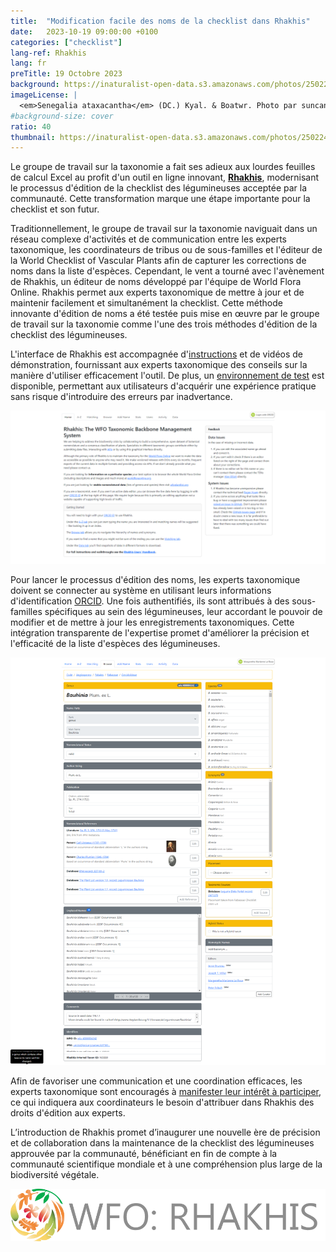 ```yaml
---
title:  "Modification facile des noms de la checklist dans Rhakhis"
date:   2023-10-19 09:00:00 +0100
categories: ["checklist"]
lang-ref: Rhakhis
lang: fr
preTitle: 19 Octobre 2023
background: https://inaturalist-open-data.s3.amazonaws.com/photos/250224708/original.jpg
imageLicense: |
  <em>Senegalia ataxacantha</em> (DC.) Kyal. & Boatwr. Photo par suncana via [iNaturalist](https://www.gbif.org/occurrence/4011609253)
#background-size: cover
ratio: 40
thumbnail: https://inaturalist-open-data.s3.amazonaws.com/photos/250224708/original.jpg
---
```


Le groupe de travail sur la taxonomie a fait ses adieux aux lourdes feuilles de calcul Excel au profit d'un outil en ligne innovant, [**Rhakhis**](https://list.worldfloraonline.org/rhakhis/ui/), modernisant le processus d'édition de la checklist des légumineuses acceptée par la communauté. Cette transformation marque une étape importante pour la checklist et son futur.  

Traditionnellement, le groupe de travail sur la taxonomie naviguait dans un réseau complexe d'activités et de communication entre les experts taxonomique, les coordinateurs de tribus ou de sous-familles et l'éditeur de la World Checklist of Vascular Plants afin de capturer les corrections de noms dans la liste d'espèces. Cependant, le vent a tourné avec l'avènement de Rhakhis, un éditeur de noms développé par l'équipe de World Flora Online. Rhakhis permet aux experts taxonomique de mettre à jour et de maintenir facilement et simultanément la checklist. Cette méthode innovante d'édition de noms a été testée puis mise en œuvre par le groupe de travail sur la taxonomie comme l'une des trois méthodes d'édition de la checklist des légumineuses.  

L'interface de Rhakhis est accompagnée d'[instructions](https://plant-list-docs.rbge.info/rhakhis/) et de vidéos de démonstration, fournissant aux experts taxonomique des conseils sur la manière d'utiliser efficacement l'outil. De plus, un [environnement de test](https://rhakhis.rbge.info/rhakhis/ui/) est disponible, permettant aux utilisateurs d'acquérir une expérience pratique sans risque d'introduire des erreurs par inadvertance.  

![](/assets/images/WFO-Rhakhis_homepage.png)

Pour lancer le processus d'édition des noms, les experts taxonomique doivent se connecter au système en utilisant leurs informations d'identification [ORCID](https://orcid.org/register). Une fois authentifiés, ils sont attribués à des sous-familles spécifiques au sein des légumineuses, leur accordant le pouvoir de modifier et de mettre à jour les enregistrements taxonomiques. Cette intégration transparente de l'expertise promet d'améliorer la précision et l'efficacité de la liste d'espèces des légumineuses.  

![](/assets/images/WFO-Rhakhis_genusrecord.png)

Afin de favoriser une communication et une coordination efficaces, les experts taxonomique sont encouragés à [manifester leur intérêt à participer](https://docs.google.com/forms/d/e/1FAIpQLSfCrUgmzIEgNBM6snTl_cTQhiiRloPlUQ0kon2Lj-KIoCY_nA/viewform?usp=sharing), ce qui indiquera aux coordinateurs le besoin d'attribuer dans Rhakhis des droits d'édition aux experts.  

L’introduction de Rhakhis promet d’inaugurer une nouvelle ère de précision et de collaboration dans la maintenance de la checklist des légumineuses approuvée par la communauté, bénéficiant en fin de compte à la communauté scientifique mondiale et à une compréhension plus large de la biodiversité végétale.  

![](/assets/images/RakhisLOGO.png)